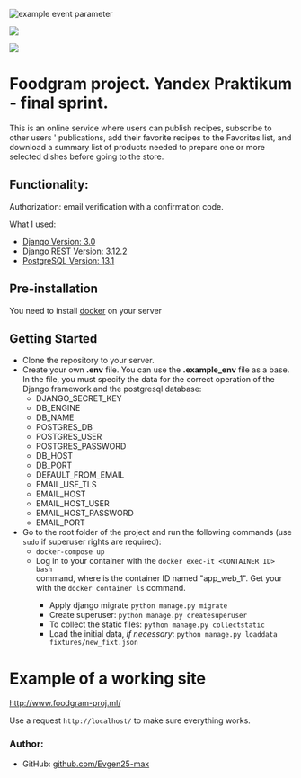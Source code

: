 ![example event parameter](https://github.com/github/docs/actions/workflows/main.yml/badge.svg?event=pull_request)

![](https://github.com/Evgen25-max/yamdb_final/workflows/yamdb_final-app/badge.svg)

![](https://github.com/Evgen25-max/foodgram-project/workflows/ffff/main.yml/badge.svg)



# Foodgram project. Yandex Praktikum - final sprint.
This is an online service where users can publish recipes, subscribe to other users ' publications, 
add their favorite recipes to the Favorites list, and download a summary list of products needed to 
prepare one or more selected dishes before going to the store.

## Functionality:
Authorization: email verification with a confirmation code.

What I used:
- [Django Version: 3.0](https://www.djangoproject.com/)
- [Django REST Version: 3.12.2](https://www.django-rest-framework.org/)
- [PostgreSQL Version: 13.1](https://www.postgresql.org/docs/13/release-13-1.html)

## Pre-installation
You need to install [docker](https://www.docker.com/products/docker-desktop "use the link if necessary") on your server 
## Getting Started

- Clone the repository to your server.
-  Create your own **.env** file. You can use the **.example_env** file as a base. In the file, you must specify the data for the correct operation of the Django framework and the postgresql database:
   * DJANGO_SECRET_KEY
   * DB_ENGINE   
   * DB_NAME   
   * POSTGRES_DB
   * POSTGRES_USER
   * POSTGRES_PASSWORD
   * DB_HOST
   * DB_PORT
   * DEFAULT_FROM_EMAIL
   * EMAIL_USE_TLS
   * EMAIL_HOST
   * EMAIL_HOST_USER
   * EMAIL_HOST_PASSWORD
   * EMAIL_PORT
- Go to the root folder of the project and run the following commands (use ```sudo``` if superuser rights are required):
  - ```docker-compose up```
  - Log in to your container with the ```docker exec-it <CONTAINER ID> bash```    
    command, where <CONTAINER ID> is the container ID named "app_web_1". Get your <CONTAINER ID>    
    with the ```docker container ls``` command.
    - Apply django migrate ```python manage.py migrate```    
    - Create superuser: ```python manage.py createsuperuser```   
    - To collect the static files: ```python manage.py collectstatic```
    - Load the initial data, *if necessary*: ```python manage.py loaddata fixtures/new_fixt.json```

# Example of a working site
http://www.foodgram-proj.ml/
   
Use a request ```http://localhost/``` to make sure everything works.    

### Author:
- GitHub:  [github.com/Evgen25-max](https://github.com/Evgen25-max)

